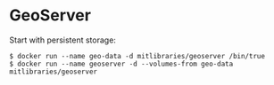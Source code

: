 
GeoServer
=========

Start with persistent storage:

    $ docker run --name geo-data -d mitlibraries/geoserver /bin/true
    $ docker run --name geoserver -d --volumes-from geo-data mitlibraries/geoserver
